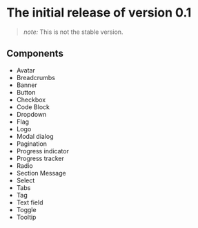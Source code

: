 # The initial release of version 0.1

> *note:* This is not the stable version.

## Components

- Avatar
- Breadcrumbs
- Banner
- Button
- Checkbox
- Code Block
- Dropdown
- Flag
- Logo
- Modal dialog
- Pagination
- Progress indicator
- Progress tracker
- Radio
- Section Message
- Select
- Tabs
- Tag
- Text field
- Toggle
- Tooltip